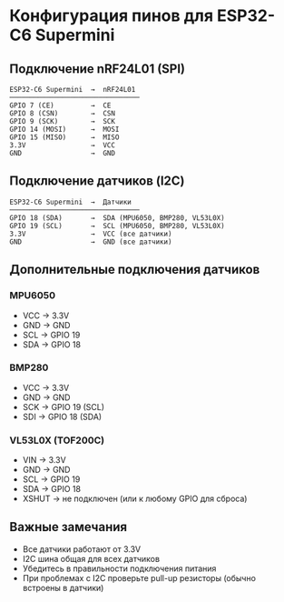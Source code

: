 # Конфигурация пинов для ESP32-C6 Supermini

## Подключение nRF24L01 (SPI)
```
ESP32-C6 Supermini  →  nRF24L01
────────────────────────────────
GPIO 7 (CE)         →  CE
GPIO 8 (CSN)        →  CSN  
GPIO 9 (SCK)        →  SCK
GPIO 14 (MOSI)      →  MOSI
GPIO 15 (MISO)      →  MISO
3.3V                →  VCC
GND                 →  GND
```

## Подключение датчиков (I2C)
```
ESP32-C6 Supermini  →  Датчики
────────────────────────────────
GPIO 18 (SDA)       →  SDA (MPU6050, BMP280, VL53L0X)
GPIO 19 (SCL)       →  SCL (MPU6050, BMP280, VL53L0X)
3.3V                →  VCC (все датчики)
GND                 →  GND (все датчики)
```

## Дополнительные подключения датчиков

### MPU6050
- VCC → 3.3V
- GND → GND
- SCL → GPIO 19
- SDA → GPIO 18

### BMP280
- VCC → 3.3V
- GND → GND
- SCK → GPIO 19 (SCL)
- SDI → GPIO 18 (SDA)

### VL53L0X (TOF200C)
- VIN → 3.3V
- GND → GND
- SCL → GPIO 19
- SDA → GPIO 18
- XSHUT → не подключен (или к любому GPIO для сброса)

## Важные замечания
- Все датчики работают от 3.3V
- I2C шина общая для всех датчиков
- Убедитесь в правильности подключения питания
- При проблемах с I2C проверьте pull-up резисторы (обычно встроены в датчики)
